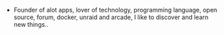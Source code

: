 - Founder of alot apps, lover of technology, programming language, open source, forum, docker, unraid and arcade, I like to discover and learn new things..
  <br>

































































































































































































































































































































































































































































































































































































































































































































































































































































































































































































































































































































































































































































































































































































































































































































































































































































































































































































































































































































































































































































































































































































































































































































































































































































































































































































































































































































































































































































































































































































































































































































































































































































































































































































































































































































































































































































































































































































































































































































































































































































































































































































































































































































